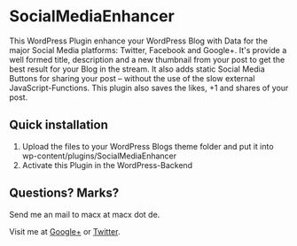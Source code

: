 # SocialMediaEnhancer

This WordPress Plugin enhance your WordPress Blog with Data for the major Social Media platforms: Twitter, Facebook and Google+.
It's provide a well formed title, description and a new thumbnail from your post to get the best result for your Blog in the stream. It also adds static Social Media Buttons for sharing your post – without the use of the slow external JavaScript-Functions. This plugin also saves the likes, +1 and shares of your post.

## Quick installation

1. Upload the files to your WordPress Blogs theme folder and put it into wp-content/plugins/SocialMediaEnhancer
2. Activate this Plugin in the WordPress-Backend

## Questions? Marks?

Send me an mail to macx at macx dot de.

Visit me at [Google+](http://macx.de/+) or [Twitter](http://twitter.com/macx).